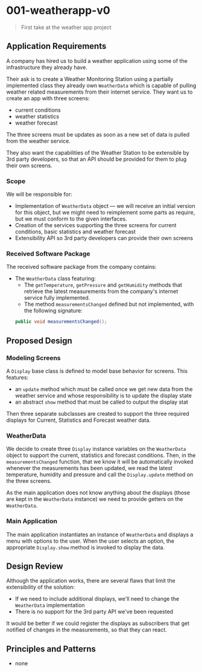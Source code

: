 # 001-weatherapp-v0
> First take at the weather app project

## Application Requirements
A company has hired us to build a weather application using some of the infrastructure they already have.

Their ask is to create a Weather Monitoring Station using a partially implemented class they already own `WeatherData` which is capable of pulling weather related measurements from their internet service.
They want us to create an app with three screens:
+ current conditions
+ weather statistics
+ weather forecast

The three screens must be updates as soon as a new set of data is pulled from the weather service.

They also want the capabilities of the Weather Station to be extensible by 3rd party developers, so that an API should be provided for them to plug their own screens.

### Scope
We will be responsible for:
+ Implementation of `WeatherData` object &mdash; we will receive an initial version for this object, but we might need to reimplement some parts as require, but we must conform to the given interfaces.
+ Creation of the services supporting the three screens for current conditions, basic statistics and weather forecast
+ Extensibility API so 3rd party developers can provide their own screens

### Received Software Package
The received software package from the company contains:
+ The `WeatherData` class featuring:
    + The `getTemperature`, `getPressure` and `getHumidity` methods that retrieve the latest measurements from the company's internet service fully implemented.
    + The method `measurementsChanged` defined but not implemented, with the following signature:
    ```java
    public void measurementsChanged();
    ``` 

## Proposed Design

### Modeling Screens
A `Display` base class is defined to model base behavior for screens. This features:
+ an `update` method which must be called once we get new data from the weather service and whose responsibility is to update the display state
+ an abstract `show` method that must be called to output the display stat

Then three separate subclasses are created to support the three required displays for Current, Statistics and Forecast weather data.

### WeatherData
We decide to create three `Display` instance variables on the `WeatherData` object to support the current, statistics and forecast conditions. Then, in the `measurementsChanged` function, that we know it will be automatically invoked whenever the measurements has been updated, we read the latest temperature, humidity and pressure and call the `Display.update` method on the three screens.  

As the main application does not know anything about the displays (those are kept in the `WeatherData` instance) we need to provide getters on the `WeatherData`.

### Main Application
The main application instantiates an instance of `WeatherData` and displays a menu with options to the user. When the user selects an option, the appropriate `Display.show` method is invoked to display the data.

## Design Review
Although the application works, there are several flaws that limit the extensibility of the solution:
+ If we need to include additional displays, we'll need to change the `WeatherData` implementation
+ There is no support for the 3rd party API we've been requested

It would be better if we could register the displays as subscribers that get notified of changes in the measurements, so that they can react.

## Principles and Patterns
+ none